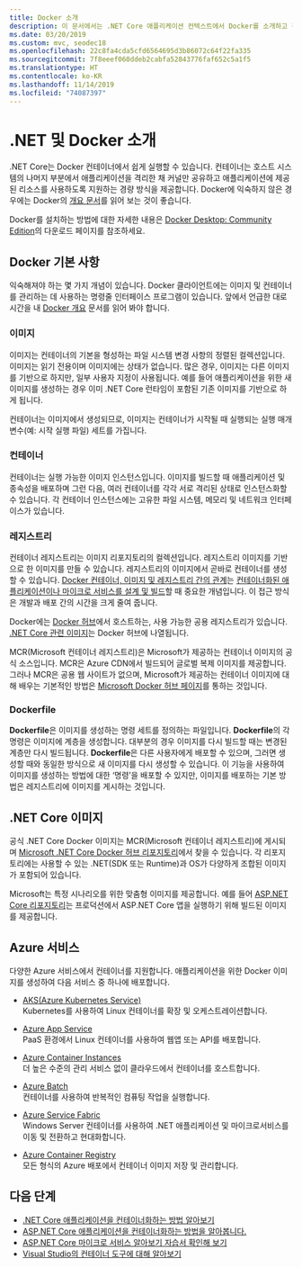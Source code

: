 ```yaml
---
title: Docker 소개
description: 이 문서에서는 .NET Core 애플리케이션 컨텍스트에서 Docker를 소개하고 간략하게 설명합니다.
ms.date: 03/20/2019
ms.custom: mvc, seodec18
ms.openlocfilehash: 22c8fa4cda5cfd6564695d3b86072c64f22fa335
ms.sourcegitcommit: 7f8eeef060ddeb2cabfa52843776faf652c5a1f5
ms.translationtype: HT
ms.contentlocale: ko-KR
ms.lasthandoff: 11/14/2019
ms.locfileid: "74087397"
---
```

# <a name="introduction-to-net-and-docker"></a>.NET 및 Docker 소개

.NET Core는 Docker 컨테이너에서 쉽게 실행할 수 있습니다. 컨테이너는 호스트 시스템의 나머지 부분에서 애플리케이션을 격리한 채 커널만 공유하고 애플리케이션에 제공된 리소스를 사용하도록 지원하는 경량 방식을 제공합니다. Docker에 익숙하지 않은 경우에는 Docker의 [개요 문서](https://docs.docker.com/engine/docker-overview/)를 읽어 보는 것이 좋습니다.

Docker를 설치하는 방법에 대한 자세한 내용은 [Docker Desktop: Community Edition](https://www.docker.com/products/docker-desktop)의 다운로드 페이지를 참조하세요.

## <a name="docker-basics"></a>Docker 기본 사항

익숙해져야 하는 몇 가지 개념이 있습니다. Docker 클라이언트에는 이미지 및 컨테이너를 관리하는 데 사용하는 명령줄 인터페이스 프로그램이 있습니다. 앞에서 언급한 대로 시간을 내 [Docker 개요](https://docs.docker.com/engine/docker-overview/) 문서를 읽어 봐야 합니다. 

### <a name="images"></a>이미지

이미지는 컨테이너의 기본을 형성하는 파일 시스템 변경 사항의 정렬된 컬렉션입니다. 이미지는 읽기 전용이며 이미지에는 상태가 없습니다. 많은 경우, 이미지는 다른 이미지를 기반으로 하지만, 일부 사용자 지정이 사용됩니다. 예를 들어 애플리케이션을 위한 새 이미지를 생성하는 경우 이미 .NET Core 런타임이 포함된 기존 이미지를 기반으로 하게 됩니다.

컨테이너는 이미지에서 생성되므로, 이미지는 컨테이너가 시작될 때 실행되는 실행 매개 변수(예: 시작 실행 파일) 세트를 가집니다.

### <a name="containers"></a>컨테이너

컨테이너는 실행 가능한 이미지 인스턴스입니다. 이미지를 빌드할 때 애플리케이션 및 종속성을 배포하며 그런 다음, 여러 컨테이너를 각각 서로 격리된 상태로 인스턴스화할 수 있습니다. 각 컨테이너 인스턴스에는 고유한 파일 시스템, 메모리 및 네트워크 인터페이스가 있습니다.

### <a name="registries"></a>레지스트리

컨테이너 레지스트리는 이미지 리포지토리의 컬렉션입니다. 레지스트리 이미지를 기반으로 한 이미지를 만들 수 있습니다. 레지스트리의 이미지에서 곧바로 컨테이너를 생성할 수 있습니다. [Docker 컨테이너, 이미지 및 레지스트리 간의 관계](../../architecture/microservices/container-docker-introduction/docker-containers-images-registries.md)는 [컨테이너화된 애플리케이션이나 마이크로 서비스를 설계 및 빌드](../../architecture/microservices/architect-microservice-container-applications/index.md)할 때 중요한 개념입니다. 이 접근 방식은 개발과 배포 간의 시간을 크게 줄여 줍니다.

Docker에는 [Docker 허브](https://hub.docker.com/)에서 호스트하는, 사용 가능한 공용 레지스트리가 있습니다. [.NET Core 관련 이미지](https://hub.docker.com/_/microsoft-dotnet-core/)는 Docker 허브에 나열됩니다. 

MCR(Microsoft 컨테이너 레지스트리)은 Microsoft가 제공하는 컨테이너 이미지의 공식 소스입니다. MCR은 Azure CDN에서 빌드되어 글로벌 복제 이미지를 제공합니다. 그러나 MCR은 공용 웹 사이트가 없으며, Microsoft가 제공하는 컨테이너 이미지에 대해 배우는 기본적인 방법은 [Microsoft Docker 허브 페이지](https://hub.docker.com/_/microsoft-dotnet-core/)를 통하는 것입니다.

### <a name="dockerfile"></a>Dockerfile

**Dockerfile**은 이미지를 생성하는 명령 세트를 정의하는 파일입니다. **Dockerfile**의 각 명령은 이미지에 계층을 생성합니다. 대부분의 경우 이미지를 다시 빌드할 때는 변경된 계층만 다시 빌드됩니다. **Dockerfile**은 다른 사용자에게 배포할 수 있으며, 그러면 생성할 때와 동일한 방식으로 새 이미지를 다시 생성할 수 있습니다. 이 기능을 사용하여 이미지를 생성하는 방법에 대한 ‘명령’을 배포할 수 있지만, 이미지를 배포하는 기본 방법은 레지스트리에 이미지를 게시하는 것입니다. 

## <a name="net-core-images"></a>.NET Core 이미지

공식 .NET Core Docker 이미지는 MCR(Microsoft 컨테이너 레지스트리)에 게시되며 [Microsoft .NET Core Docker 허브 리포지토리](https://hub.docker.com/_/microsoft-dotnet-core/)에서 찾을 수 있습니다. 각 리포지토리에는 사용할 수 있는 .NET(SDK 또는 Runtime)과 OS가 다양하게 조합된 이미지가 포함되어 있습니다. 

Microsoft는 특정 시나리오를 위한 맞춤형 이미지를 제공합니다. 예를 들어 [ASP.NET Core 리포지토리](https://hub.docker.com/_/microsoft-dotnet-core-aspnet/)는 프로덕션에서 ASP.NET Core 앱을 실행하기 위해 빌드된 이미지를 제공합니다.

## <a name="azure-services"></a>Azure 서비스

다양한 Azure 서비스에서 컨테이너를 지원합니다. 애플리케이션을 위한 Docker 이미지를 생성하여 다음 서비스 중 하나에 배포합니다.

- [AKS(Azure Kubernetes Service)](https://azure.microsoft.com/services/kubernetes-service/)\
Kubernetes를 사용하여 Linux 컨테이너를 확장 및 오케스트레이션합니다.

- [Azure App Service](https://azure.microsoft.com/services/app-service/containers/)\
PaaS 환경에서 Linux 컨테이너를 사용하여 웹앱 또는 API를 배포합니다.

- [Azure Container Instances](https://azure.microsoft.com/services/container-instances/)\
더 높은 수준의 관리 서비스 없이 클라우드에서 컨테이너를 호스트합니다.

- [Azure Batch](https://azure.microsoft.com/services/batch/)\
컨테이너를 사용하여 반복적인 컴퓨팅 작업을 실행합니다.

- [Azure Service Fabric](https://azure.microsoft.com/services/service-fabric/)\
Windows Server 컨테이너를 사용하여 .NET 애플리케이션 및 마이크로서비스를 이동 및 전환하고 현대화합니다.

- [Azure Container Registry](https://azure.microsoft.com/services/container-registry/)\
모든 형식의 Azure 배포에서 컨테이너 이미지 저장 및 관리합니다.

## <a name="next-steps"></a>다음 단계

- [.NET Core 애플리케이션을 컨테이너화하는 방법 알아보기](build-container.md)
- [ASP.NET Core 애플리케이션을 컨테이너화하는 방법을 알아봅니다.](/aspnet/core/host-and-deploy/docker/building-net-docker-images)
- [ASP.NET Core 마이크로 서비스 알아보기 자습서 확인해 보기](https://dotnet.microsoft.com/learn/web/aspnet-microservice-tutorial/intro)
- [Visual Studio의 컨테이너 도구에 대해 알아보기](/visualstudio/containers/overview)
